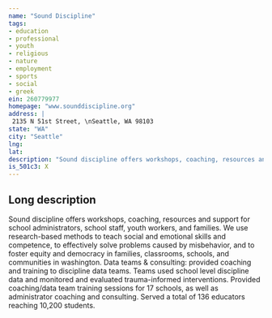 ```yaml
---
name: "Sound Discipline"
tags:
- education
- professional
- youth
- religious
- nature
- employment
- sports
- social
- greek
ein: 260779977
homepage: "www.sounddiscipline.org"
address: |
 2135 N 51st Street, \nSeattle, WA 98103
state: "WA"
city: "Seattle"
lng: 
lat: 
description: "Sound discipline offers workshops, coaching, resources and support for school administrators, school staff, youth workers, and families. "
is_501c3: X
---
```


## Long description

Sound discipline offers workshops, coaching, resources and support for school administrators, school staff, youth workers, and families. We use research-based methods to teach social and emotional skills and competence, to effectively solve problems caused by misbehavior, and to foster equity and democracy in families, classrooms, schools, and communities in washington. Data teams & consulting: provided coaching and training to discipline data teams. Teams used school level discipline data and monitored and evaluated trauma-informed interventions. Provided coaching/data team training sessions for 17 schools, as well as administrator coaching and consulting. Served a total of 136 educators reaching 10,200 students. 
